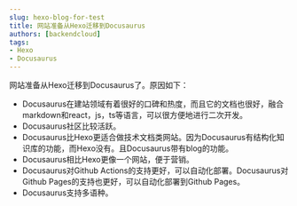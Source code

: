 ```yaml
---
slug: hexo-blog-for-test
title: 网站准备从Hexo迁移到Docusaurus
authors: [backendcloud]
tags: 
- Hexo
- Docusaurus
---
```



网站准备从Hexo迁移到Docusaurus了。原因如下：
* Docusaurus在建站领域有着很好的口碑和热度，而且它的文档也很好，融合markdown和react，js，ts等语言，可以很方便地进行二次开发。
* Docusaurus社区比较活跃。
* Docusaurus比Hexo更适合做技术文档类网站。因为Docusaurus有结构化知识库的功能，而Hexo没有。且Docusaurus带有blog的功能。
* Docusaurus相比Hexo更像一个网站，便于营销。
* Docusaurus对Github Actions的支持更好，可以自动化部署。Docusaurus对Github Pages的支持也更好，可以自动化部署到Github Pages。
* Docusaurus支持多语种。
